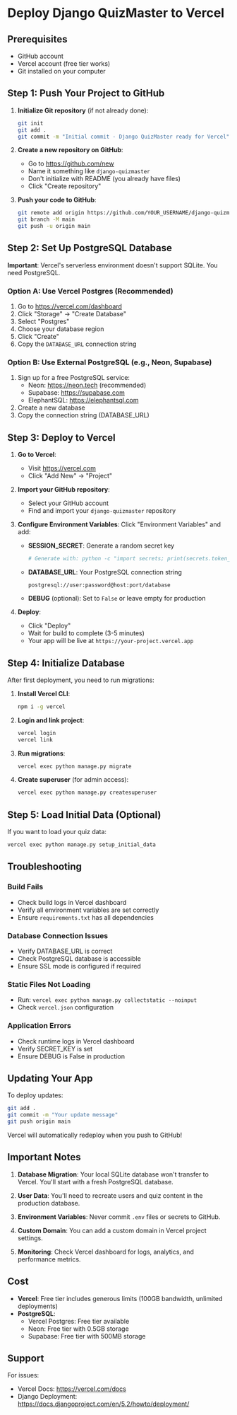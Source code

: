 # Deploy Django QuizMaster to Vercel

## Prerequisites
- GitHub account
- Vercel account (free tier works)
- Git installed on your computer

## Step 1: Push Your Project to GitHub

1. **Initialize Git repository** (if not already done):
   ```bash
   git init
   git add .
   git commit -m "Initial commit - Django QuizMaster ready for Vercel"
   ```

2. **Create a new repository on GitHub**:
   - Go to https://github.com/new
   - Name it something like `django-quizmaster`
   - Don't initialize with README (you already have files)
   - Click "Create repository"

3. **Push your code to GitHub**:
   ```bash
   git remote add origin https://github.com/YOUR_USERNAME/django-quizmaster.git
   git branch -M main
   git push -u origin main
   ```

## Step 2: Set Up PostgreSQL Database

**Important**: Vercel's serverless environment doesn't support SQLite. You need PostgreSQL.

### Option A: Use Vercel Postgres (Recommended)
1. Go to https://vercel.com/dashboard
2. Click "Storage" → "Create Database"
3. Select "Postgres"
4. Choose your database region
5. Click "Create"
6. Copy the `DATABASE_URL` connection string

### Option B: Use External PostgreSQL (e.g., Neon, Supabase)
1. Sign up for a free PostgreSQL service:
   - Neon: https://neon.tech (recommended)
   - Supabase: https://supabase.com
   - ElephantSQL: https://elephantsql.com
2. Create a new database
3. Copy the connection string (DATABASE_URL)

## Step 3: Deploy to Vercel

1. **Go to Vercel**:
   - Visit https://vercel.com
   - Click "Add New" → "Project"

2. **Import your GitHub repository**:
   - Select your GitHub account
   - Find and import your `django-quizmaster` repository

3. **Configure Environment Variables**:
   Click "Environment Variables" and add:
   
   - **SESSION_SECRET**: Generate a random secret key
     ```bash
     # Generate with: python -c "import secrets; print(secrets.token_urlsafe(50))"
     ```
   
   - **DATABASE_URL**: Your PostgreSQL connection string
     ```
     postgresql://user:password@host:port/database
     ```
   
   - **DEBUG** (optional): Set to `False` or leave empty for production

4. **Deploy**:
   - Click "Deploy"
   - Wait for build to complete (3-5 minutes)
   - Your app will be live at `https://your-project.vercel.app`

## Step 4: Initialize Database

After first deployment, you need to run migrations:

1. **Install Vercel CLI**:
   ```bash
   npm i -g vercel
   ```

2. **Login and link project**:
   ```bash
   vercel login
   vercel link
   ```

3. **Run migrations**:
   ```bash
   vercel exec python manage.py migrate
   ```

4. **Create superuser** (for admin access):
   ```bash
   vercel exec python manage.py createsuperuser
   ```

## Step 5: Load Initial Data (Optional)

If you want to load your quiz data:
```bash
vercel exec python manage.py setup_initial_data
```

## Troubleshooting

### Build Fails
- Check build logs in Vercel dashboard
- Verify all environment variables are set correctly
- Ensure `requirements.txt` has all dependencies

### Database Connection Issues
- Verify DATABASE_URL is correct
- Check PostgreSQL database is accessible
- Ensure SSL mode is configured if required

### Static Files Not Loading
- Run: `vercel exec python manage.py collectstatic --noinput`
- Check `vercel.json` configuration

### Application Errors
- Check runtime logs in Vercel dashboard
- Verify SECRET_KEY is set
- Ensure DEBUG is False in production

## Updating Your App

To deploy updates:
```bash
git add .
git commit -m "Your update message"
git push origin main
```

Vercel will automatically redeploy when you push to GitHub!

## Important Notes

1. **Database Migration**: Your local SQLite database won't transfer to Vercel. You'll start with a fresh PostgreSQL database.

2. **User Data**: You'll need to recreate users and quiz content in the production database.

3. **Environment Variables**: Never commit `.env` files or secrets to GitHub.

4. **Custom Domain**: You can add a custom domain in Vercel project settings.

5. **Monitoring**: Check Vercel dashboard for logs, analytics, and performance metrics.

## Cost

- **Vercel**: Free tier includes generous limits (100GB bandwidth, unlimited deployments)
- **PostgreSQL**: 
  - Vercel Postgres: Free tier available
  - Neon: Free tier with 0.5GB storage
  - Supabase: Free tier with 500MB storage

## Support

For issues:
- Vercel Docs: https://vercel.com/docs
- Django Deployment: https://docs.djangoproject.com/en/5.2/howto/deployment/
